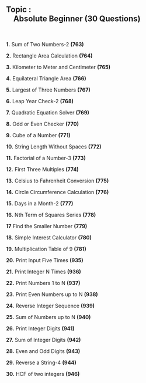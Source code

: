 ## **Topic :** <br/>&#160;&#160;&#160;&#160;Absolute Beginner (30 Questions)

<br/>

**1.** Sum of Two Numbers-2 **(763)**

**2.** Rectangle Area Calculation **(764)**

**3.** Kilometer to Meter and Centimeter **(765)**

**4.** Equilateral Triangle Area **(766)**

**5.** Largest of Three Numbers **(767)**

**6.** Leap Year Check-2 **(768)**

**7.** Quadratic Equation Solver **(769)**

**8.** Odd or Even Checker **(770)**

**9.** Cube of a Number **(771)**

**10.** String Length Without Spaces **(772)**

**11.** Factorial of a Number-3 **(773)**

**12.** First Three Multiples **(774)**

**13.** Celsius to Fahrenheit Conversion **(775)**

**14.** Circle Circumference Calculation **(776)**

**15.** Days in a Month-2 **(777)**

**16.** Nth Term of Squares Series **(778)**

**17** Find the Smaller Number **(779)**

**18.** Simple Interest Calculator **(780)**

**19.** Multiplication Table of 9 **(781)**

**20.** Print Input Five Times **(935)**

**21.** Print Integer N Times **(936)**

**22.** Print Numbers 1 to N **(937)**

**23.** Print Even Numbers up to N **(938)**

**24.** Reverse Integer Sequence **(939)**

**25.** Sum of Numbers up to N **(940)**

**26.** Print Integer Digits **(941)**

**27.** Sum of Integer Digits **(942)**

**28.** Even and Odd Digits **(943)**

**29.** Reverse a String-4 **(944)**

**30.** HCF of two integers **(946)**
